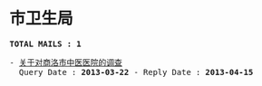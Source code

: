 # 市卫生局
<pre><b>TOTAL MAILS : 1</b></pre>
<pre>
- <a href="../../categories/mails/1660.md">关于对商洛市中医医院的调查</a><br/>  Query Date : <b>2013-03-22</b> - Reply Date : <b>2013-04-15</b>
</pre>